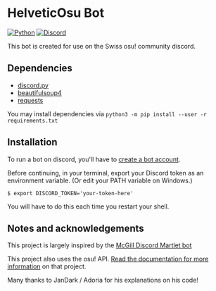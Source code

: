 # HelveticOsu Bot
[![Python](https://img.shields.io/badge/Python-3.4-brightgreen.svg)](https://www.python.org/downloads/)
[![Discord](https://img.shields.io/discord/124944592922476546.svg)](https://discordapp.com/invite/unhFVG6)

This bot is created for use on the Swiss osu! community discord. 

## Dependencies

* [discord.py](https://github.com/Rapptz/discord.py)
* [beautifulsoup4](https://www.crummy.com/software/BeautifulSoup/)
* [requests](https://pypi.python.org/pypi/requests/)

You may install dependencies via `python3 -m pip install --user -r requirements.txt` 

## Installation
To run a bot on discord, you'll have to [create a bot account](https://github.com/reactiflux/discord-irc/wiki/Creating-a-discord-bot-&-getting-a-token).

Before continuing, in your terminal, export your Discord token as an environment variable. (Or edit your PATH variable on Windows.)
```
$ export DISCORD_TOKEN='your-token-here'
```
You will have to do this each time you restart your shell.

## Notes and acknowledgements
This project is largely inspired by the [McGill Discord Martlet bot](https://github.com/Adoria/Martlet)

This project also uses the osu! API. [Read the documentation for more information](https://github.com/ppy/osu-api/wiki) on that project.

Many thanks to JanDark / Adoria for his explanations on his code! 